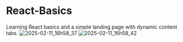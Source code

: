 # React-Basics

Learning React basics and a simple landing page with dynamic content tabs.
![2025-02-11_16h58_37](https://github.com/user-attachments/assets/4f154619-0b47-4c92-8a02-bab341c4cab8) ![2025-02-11_16h58_42](https://github.com/user-attachments/assets/f7a121ad-b663-425d-8348-abfd7daf5731)

